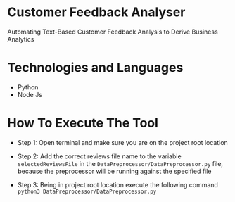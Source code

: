 # Customer Feedback Analyser
Automating Text-Based Customer Feedback Analysis to Derive Business Analytics

# Technologies and Languages
- Python
- Node Js

# How To Execute The Tool
- Step 1: Open terminal and make sure you are on the project root location

- Step 2: Add the correct reviews file name to the variable `selectedReviewsFile` in the 
`DataPreprocessor/DataPreprocessor.py` file, because the preprocessor will be running against the specified file

- Step 3: Being in project root location execute the following command
``
    python3 DataPreprocessor/DataPreprocessor.py
``
